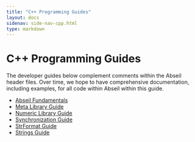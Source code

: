 ```yaml
---
title: "C++ Programming Guides"
layout: docs
sidenav: side-nav-cpp.html
type: markdown
---
```


# C++ Programming Guides

The developer guides below complement comments within the Abseil header files.
Over time, we hope to have comprehensive documentation, including examples, for
all code within Abseil within this guide.

* [Abseil Fundamentals](base)
* [Meta Library Guide](meta)
* [Numeric Library Guide](numeric)
* [Synchronization Guide](synchronization)
* [StrFormat Guide](format)
* [Strings Guide](strings)
